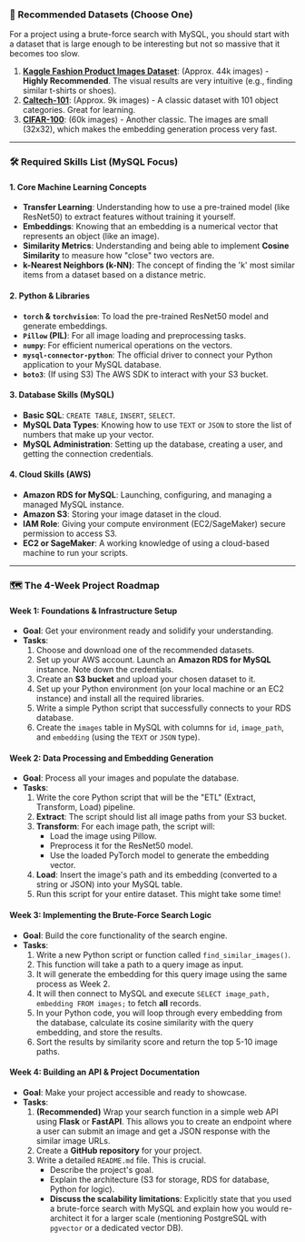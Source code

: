 ### 📂 Recommended Datasets (Choose One)

For a project using a brute-force search with MySQL, you should start with a dataset that is large enough to be interesting but not so massive that it becomes too slow.

1.  **[Kaggle Fashion Product Images Dataset](https://www.kaggle.com/datasets/paramaggarwal/fashion-product-images-dataset)**: (Approx. 44k images) - **Highly Recommended**. The visual results are very intuitive (e.g., finding similar t-shirts or shoes).
2.  **[Caltech-101](https://data.caltech.edu/records/20086)**: (Approx. 9k images) - A classic dataset with 101 object categories. Great for learning.
3.  **[CIFAR-100](https://www.cs.toronto.edu/~kriz/cifar.html)**: (60k images) - Another classic. The images are small (32x32), which makes the embedding generation process very fast.

---

### 🛠️ Required Skills List (MySQL Focus)

#### 1. Core Machine Learning Concepts
* **Transfer Learning**: Understanding how to use a pre-trained model (like ResNet50) to extract features without training it yourself.
* **Embeddings**: Knowing that an embedding is a numerical vector that represents an object (like an image).
* **Similarity Metrics**: Understanding and being able to implement **Cosine Similarity** to measure how "close" two vectors are.
* **k-Nearest Neighbors (k-NN)**: The concept of finding the 'k' most similar items from a dataset based on a distance metric.

#### 2. Python & Libraries
* **`torch` & `torchvision`**: To load the pre-trained ResNet50 model and generate embeddings.
* **`Pillow` (PIL)**: For all image loading and preprocessing tasks.
* **`numpy`**: For efficient numerical operations on the vectors.
* **`mysql-connector-python`**: The official driver to connect your Python application to your MySQL database.
* **`boto3`**: (If using S3) The AWS SDK to interact with your S3 bucket.

#### 3. Database Skills (MySQL)
* **Basic SQL**: `CREATE TABLE`, `INSERT`, `SELECT`.
* **MySQL Data Types**: Knowing how to use `TEXT` or `JSON` to store the list of numbers that make up your vector.
* **MySQL Administration**: Setting up the database, creating a user, and getting the connection credentials.

#### 4. Cloud Skills (AWS)
* **Amazon RDS for MySQL**: Launching, configuring, and managing a managed MySQL instance.
* **Amazon S3**: Storing your image dataset in the cloud.
* **IAM Role**: Giving your compute environment (EC2/SageMaker) secure permission to access S3.
* **EC2 or SageMaker**: A working knowledge of using a cloud-based machine to run your scripts.

---

### 🗺️ The 4-Week Project Roadmap

#### **Week 1: Foundations & Infrastructure Setup**
* **Goal**: Get your environment ready and solidify your understanding.
* **Tasks**:
    1.  Choose and download one of the recommended datasets.
    2.  Set up your AWS account. Launch an **Amazon RDS for MySQL** instance. Note down the credentials.
    3.  Create an **S3 bucket** and upload your chosen dataset to it.
    4.  Set up your Python environment (on your local machine or an EC2 instance) and install all the required libraries.
    5.  Write a simple Python script that successfully connects to your RDS database.
    6.  Create the `images` table in MySQL with columns for `id`, `image_path`, and `embedding` (using the `TEXT` or `JSON` type).

#### **Week 2: Data Processing and Embedding Generation**
* **Goal**: Process all your images and populate the database.
* **Tasks**:
    1.  Write the core Python script that will be the "ETL" (Extract, Transform, Load) pipeline.
    2.  **Extract**: The script should list all image paths from your S3 bucket.
    3.  **Transform**: For each image path, the script will:
        * Load the image using Pillow.
        * Preprocess it for the ResNet50 model.
        * Use the loaded PyTorch model to generate the embedding vector.
    4.  **Load**: Insert the image's path and its embedding (converted to a string or JSON) into your MySQL table.
    5.  Run this script for your entire dataset. This might take some time!

#### **Week 3: Implementing the Brute-Force Search Logic**
* **Goal**: Build the core functionality of the search engine.
* **Tasks**:
    1.  Write a new Python script or function called `find_similar_images()`.
    2.  This function will take a path to a query image as input.
    3.  It will generate the embedding for this query image using the same process as Week 2.
    4.  It will then connect to MySQL and execute `SELECT image_path, embedding FROM images;` to fetch **all** records.
    5.  In your Python code, you will loop through every embedding from the database, calculate its cosine similarity with the query embedding, and store the results.
    6.  Sort the results by similarity score and return the top 5-10 image paths.

#### **Week 4: Building an API & Project Documentation**
* **Goal**: Make your project accessible and ready to showcase.
* **Tasks**:
    1.  **(Recommended)** Wrap your search function in a simple web API using **Flask** or **FastAPI**. This allows you to create an endpoint where a user can submit an image and get a JSON response with the similar image URLs.
    2.  Create a **GitHub repository** for your project.
    3.  Write a detailed `README.md` file. This is crucial.
        * Describe the project's goal.
        * Explain the architecture (S3 for storage, RDS for database, Python for logic).
        * **Discuss the scalability limitations**: Explicitly state that you used a brute-force search with MySQL and explain how you would re-architect it for a larger scale (mentioning PostgreSQL with `pgvector` or a dedicated vector DB).

